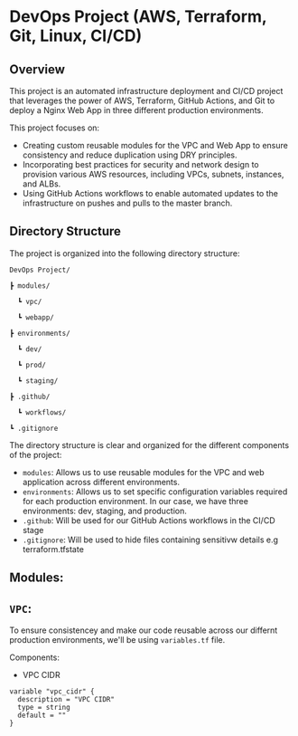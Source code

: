 # DevOps Project (AWS, Terraform, Git, Linux, CI/CD)

## Overview

This project is an automated infrastructure deployment and CI/CD project that leverages the power of AWS, Terraform, GitHub Actions, and Git to deploy a Nginx Web App in three different production environments.

This project focuses on:

- Creating custom reusable modules for the VPC and Web App to ensure consistency and reduce duplication using DRY principles.
- Incorporating best practices for security and network design to provision various AWS resources, including VPCs, subnets, instances, and ALBs.
- Using GitHub Actions workflows to enable automated updates to the infrastructure on pushes and pulls to the master branch.

## Directory Structure
The project is organized into the following directory structure:

`DevOps Project/`

`┣ modules/`

      ┗ vpc/

      ┗ webapp/

`┣ environments/`

      ┗ dev/

      ┗ prod/

      ┗ staging/

`┣ .github/`

      ┗ workflows/

`┗ .gitignore`




The directory structure is clear and organized for the different components of the project:

- `modules`: Allows us to use reusable modules for the VPC and web application across different environments.
- `environments`: Allows us to set specific configuration variables required for each production environment. In our case, we have three environments: dev, staging, and production.
- `.github`: Will be used for our GitHub Actions workflows in the CI/CD stage
- `.gitignore`: Will be used to hide files containing sensitivw details e.g terraform.tfstate

## Modules:
## `VPC`:
To ensure consistencey and make our code reusable across our differnt production environments, we'll be using `variables.tf` file.

Components:
- VPC CIDR

```
variable "vpc_cidr" {
  description = "VPC CIDR"
  type = string
  default = ""
}
```


